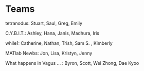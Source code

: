 # Teams

tetranodus:  Stuart, Saul, Greg, Emily




C.Y.B.I.T.:  Ashley, Hana, Janis, Madhura, Iris



while1: Catherine, Nathan, Trish, Sam S. , Kimberly



MATlab Newbs: Jon, Lisa, Kristyn, Jenny


What happens in Vagus ... : Byron, Scott, Wei Zhong, Dae Kyoo
